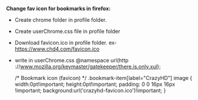 **Change fav icon for bookmarks in firefox:**

 - Create chrome folder in profile folder.
 - Create userChrome.css file in
   profile folder
 - Download favicon.ico in profile folder. ex- https://www.chd4.com/favicon.ico
 - write in userChrome.css
    @namespace url(http ://www.mozilla.org/keymaster/gatekeeper/there.is.only.xul);
    
     
     /* Bookmark icon (favicon) */
    .bookmark-item[label="CrazyHD"] image { 
     width:0pt!important; 
     height:0pt!important; 
     padding: 0 0 16px 16px !important; 
     background:url('crazyhd-favicon.ico')!important; 
    }

   

